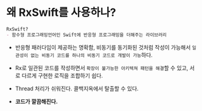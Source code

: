 # 왜 RxSwift를 사용하나?

```markdown
RxSwift?
- 함수형 프로그래밍언어인 Swift에 반응형 프로그래밍을 더해주는 라이브러리
```

- 반응형 패러다임이 제공하는 명확함, 비동기를 동기화된 것처럼 작성이 가능해서 `일관성이 없는 비동기 코드를 하나의 비동기 코드로 개발이 가능`하다.

- Rx로 일관된 코드를 작성하면서 `확장이 불가능한 아키텍쳐 패턴을 해결`할 수 있고, 서로 다르게 구현한 로직을 조합하기 쉽다.

- Thread 처리가 쉬워진다. 콜백지옥에서 탈출할 수 있다.

- **코드가 깔끔해진다.**

